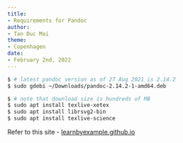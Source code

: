```yaml
---
title:
- Requirements for Pandoc
author:
- Tan Duc Mai
theme:
- Copenhagen
date:
- February 2nd, 2022
---
```


```bash
$ # latest pandoc version as of 27 Aug 2021 is 2.14.2
$ sudo gdebi ~/Downloads/pandoc-2.14.2-1-amd64.deb

$ # note that download size is hundreds of MB
$ sudo apt install texlive-xetex
$ sudo apt install librsvg2-bin
$ sudo apt install texlive-science
```

Refer to this site -
[learnbyexample.github.io](https://learnbyexample.github.io/customizing-pandoc/)
